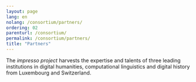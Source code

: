 ```yaml
---
layout: page
lang: en
nolang: /consortium/partners/
ordering: 02
parenturl: /consortium/
permalink: /consortium/partners/
title: "Partners"
---
```


<!-- content here will serve as an intro. Cfr. _layouts/consortium.html -->
The *impresso project* harvests the expertise and talents of three leading institutions in digital humanities, computational linguistics and digital history from Luxembourg and Switzerland.

